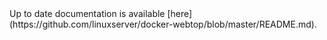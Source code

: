 <!-- DO NOT EDIT THIS FILE MANUALLY -->
<!-- Please read https://github.com/linuxserver/docker-webtop/blob/debian-kde/.github/CONTRIBUTING.md -->Up to date documentation is available [here](https://github.com/linuxserver/docker-webtop/blob/master/README.md).
